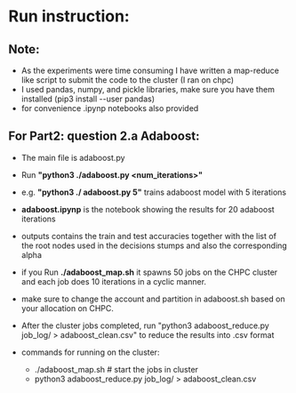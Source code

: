 # Run instruction:
## Note: 
- As the experiments were time consuming I have written a map-reduce like script to submit the code to the cluster (I ran on chpc) 
- I used pandas, numpy, and pickle libraries, make sure you have them installed (pip3 install --user pandas)
- for convenience .ipynp notebooks also provided

## For Part2: question 2.a Adaboost: 

- The main file is adaboost.py
- Run **"python3 ./adaboost.py <num_iterations>"** 
- e.g. **"python3 ./ adaboost.py 5"** trains adaboost model with 5 iterations
- **__adaboost.ipynp__** is the notebook showing the results for 20 adaboost iterations
- outputs contains the train and test accuracies together with the list of the root nodes used in the decisions stumps and also the corresponding alpha
- if you Run **./adaboost_map.sh** it spawns 50 jobs on the CHPC cluster and each job does 10 iterations in a cyclic manner.
- make sure to change the account and partition in adaboost.sh based on your allocation on CHPC.
- After the cluster jobs completed, run "python3 adaboost_reduce.py job_log/ > adaboost_clean.csv" to reduce the results into .csv format

- commands for running on the cluster:
    - ./adaboost_map.sh  # start the jobs in cluster
    - python3 adaboost_reduce.py job_log/ > adaboost_clean.csv